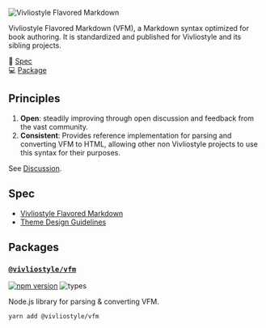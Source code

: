 ![Vivliostyle Flavored Markdown](https://raw.githubusercontent.com/vivliostyle/vfm/master/assets/cover.png)

Vivliostyle Flavored Markdown (VFM), a Markdown syntax optimized for book authoring. It is standardized and published for Vivliostyle and its sibling projects.

📃 [Spec](https://vivliostyle.github.io/vfm/)  
💻 [Package](https://github.com/vivliostyle/vfm/tree/master/packages/vfm)

## Principles

1. **Open**: steadily improving through open discussion and feedback from the vast community.
1. **Consistent**: Provides reference implementation for parsing and converting VFM to HTML, allowing other non Vivliostyle projects to use this syntax for their purposes.

See [Discussion](https://github.com/vivliostyle/vfm/issues/1).

## Spec

- [Vivliostyle Flavored Markdown](https://vivliostyle.github.io/vfm/#/vfm)
- [Theme Design Guidelines](https://github.com/vivliostyle/themes/tree/master/DESIGN.md)

## Packages

### [`@vivliostyle/vfm`](https://github.com/vivliostyle/vfm/tree/master/packages/vfm)

[![npm version](https://badgen.net/npm/v/@vivliostyle/vfm)](https://www.npmjs.com/package/@vivliostyle/vfm) ![types](https://badgen.net/npm/types/@vivliostyle/vfm)

Node.js library for parsing & converting VFM.

```bash
yarn add @vivliostyle/vfm
```
